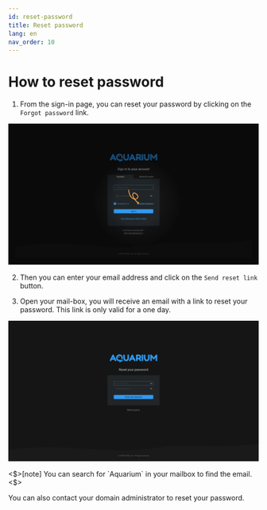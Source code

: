 ```yaml
---
id: reset-password
title: Reset password
lang: en
nav_order: 10
---
```


# How to reset password

1. From the sign-in page, you can reset your password by clicking on the `Forgot password` link.

![forgot-password](../_medias/screenshots/forgot-password.webp)

2. Then you can enter your email address and click on the `Send reset link` button.


3. Open your mail-box, you will receive an email with a link to reset your password. This link is only valid for a one day.

![reset-password](../_medias/screenshots/reset-password.webp)

<$>[note]
You can search for `Aquarium` in your mailbox to find the email.
<$>

You can also contact your domain administrator to reset your password.
